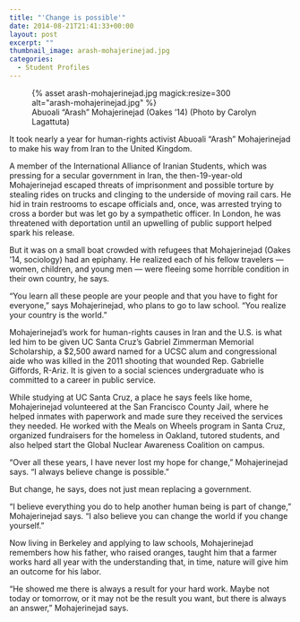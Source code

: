 ```yaml
---
title: "'Change is possible'"
date: 2014-08-21T21:41:33+00:00
layout: post
excerpt: ""
thumbnail_image: arash-mohajerinejad.jpg
categories:
  - Student Profiles
---
```

<figure class="inline-image right">
{% asset arash-mohajerinejad.jpg magick:resize=300 alt="arash-mohajerinejad.jpg" %}<figcaption>Abuoali &#8220;Arash&#8221; Mohajerinejad (Oakes &#8217;14)  
(Photo by Carolyn Lagattuta)</figcaption></figure>

It took nearly a year for human-rights activist Abuoali &#8220;Arash&#8221; Mohajerinejad to make his way from Iran to the United Kingdom.

A member of the International Alliance of Iranian Students, which was pressing for a secular government in Iran, the then-19-year-old Mohajerinejad escaped threats of imprisonment and possible torture by stealing rides on trucks and clinging to the underside of moving rail cars. He hid in train restrooms to escape officials and, once, was arrested trying to cross a border but was let go by a sympathetic officer. In London, he was threatened with deportation until an upwelling of public support helped spark his release.

But it was on a small boat crowded with refugees that Mohajerinejad (Oakes &#8217;14, sociology) had an epiphany. He realized each of his fellow travelers — women, children, and young men — were fleeing some horrible condition in their own country, he says.

&#8220;You learn all these people are your people and that you have to fight for everyone,&#8221; says Mohajerinejad, who plans to go to law school. &#8220;You realize your country is the world.&#8221;

Mohajerinejad&#8217;s work for human-rights causes in Iran and the U.S. is what led him to be given UC Santa Cruz&#8217;s Gabriel Zimmerman Memorial Scholarship, a $2,500 award named for a UCSC alum and congressional aide who was killed in the 2011 shooting that wounded Rep. Gabrielle Giffords, R-Ariz. It is given to a social sciences undergraduate who is committed to a career in public service.

While studying at UC Santa Cruz, a place he says feels like home, Mohajerinejad volunteered at the San Francisco County Jail, where he helped inmates with paperwork and made sure they received the services they needed. He worked with the Meals on Wheels program in Santa Cruz, organized fundraisers for the homeless in Oakland, tutored students, and also helped start the Global Nuclear Awareness Coalition on campus.

&#8220;Over all these years, I have never lost my hope for change,&#8221; Mohajerinejad says. &#8220;I always believe change is possible.&#8221;

But change, he says, does not just mean replacing a government.

&#8220;I believe everything you do to help another human being is part of change,&#8221; Mohajerinejad says. &#8220;I also believe you can change the world if you change yourself.&#8221;

Now living in Berkeley and applying to law schools, Mohajerinejad remembers how his father, who raised oranges, taught him that a farmer works hard all year with the understanding that, in time, nature will give him an outcome for his labor.

&#8220;He showed me there is always a result for your hard work. Maybe not today or tomorrow, or it may not be the result you want, but there is always an answer,&#8221; Mohajerinejad says.
